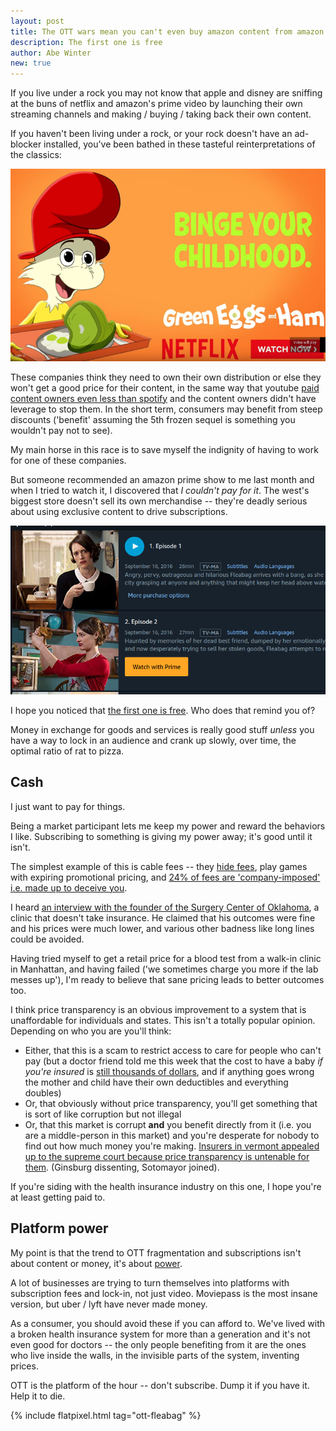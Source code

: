 ```yaml
---
layout: post
title: The OTT wars mean you can't even buy amazon content from amazon
description: The first one is free
author: Abe Winter
new: true
---
```


If you live under a rock you may not know that apple and disney are sniffing at the buns of netflix and amazon's prime video by launching their own streaming channels and making / buying / taking back their own content.

If you haven't been living under a rock, or your rock doesn't have an ad-blocker installed, you've been bathed in these tasteful reinterpretations of the classics:

![NFLX seuss ad](/assets/ott-nflx-binge.png)

These companies think they need to own their own distribution or else they won't get a good price for their content, in the same way that youtube [paid content owners even less than spotify](https://www.forbes.com/sites/emmawoollacott/2014/06/17/youtube-to-block-indie-content-within-days/) and the content owners didn't have leverage to stop them. In the short term, consumers may benefit from steep discounts ('benefit' assuming the 5th frozen sequel is something you wouldn't pay not to see).

My main horse in this race is to save myself the indignity of having to work for one of these companies.

But someone recommended an amazon prime show to me last month and when I tried to watch it, I discovered that *I couldn't pay for it*. The west's biggest store doesn't sell its own merchandise -- they're deadly serious about using exclusive content to drive subscriptions.

![watch with prime](/assets/ott-first-one-is-free.png)

I hope you noticed that [the first one is free](https://www.reddit.com/r/Showerthoughts/comments/3sq6ic/no_drug_dealer_i_have_ever_encountered_has/). Who does that remind you of?

Money in exchange for goods and services is really good stuff *unless* you have a way to lock in an audience and crank up slowly, over time, the optimal ratio of rat to pizza.

## Cash

I just want to pay for things.

Being a market participant lets me keep my power and reward the behaviors I like. Subscribing to something is giving my power away; it's good until it isn't.

The simplest example of this is cable fees -- they [hide fees](https://arstechnica.com/tech-policy/2017/08/comcast-fails-to-get-hidden-fee-class-action-suit-thrown-out-of-court/), play games with expiring promotional pricing, and [24% of fees are 'company-imposed' i.e. made up to deceive you](https://www.consumerreports.org/fees-billing/cable-company-fees-add-to-tv-bill/).

I heard [an interview with the founder of the Surgery Center of Oklahoma](https://www.econtalk.org/keith-smith-on-free-market-health-care/), a clinic that doesn't take insurance. He claimed that his outcomes were fine and his prices were much lower, and various other badness like long lines could be avoided.

Having tried myself to get a retail price for a blood test from a walk-in clinic in Manhattan, and having failed ('we sometimes charge you more if the lab messes up'), I'm ready to believe that sane pricing leads to better outcomes too.

I think price transparency is an obvious improvement to a system that is unaffordable for individuals and states. This isn't a totally popular opinion. Depending on who you are you'll think:

- Either, that this is a scam to restrict access to care for people who can't pay (but a doctor friend told me this week that the cost to have a baby *if you're insured* is [still thousands of dollars](https://www.whattoexpect.com/pregnancy/pregnancy-costs/), and if anything goes wrong the mother and child have their own deductibles and everything doubles)
- Or, that obviously without price transparency, you'll get something that is sort of like corruption but not illegal
- Or, that this market is corrupt **and** you benefit directly from it (i.e. you are a middle-person in this market) and you're desperate for nobody to find out how much money you're making. [Insurers in vermont appealed up to the supreme court because price transparency is untenable for them](https://www.healthaffairs.org/do/10.1377/hblog20160310.053837/full/). (Ginsburg dissenting, Sotomayor joined).

If you're siding with the health insurance industry on this one, I hope you're at least getting paid to.

## Platform power

My point is that the trend to OTT fragmentation and subscriptions isn't about content or money, it's about [power](https://en.wikiquote.org/wiki/Power).

A lot of businesses are trying to turn themselves into platforms with subscription fees and lock-in, not just video. Moviepass is the most insane version, but uber / lyft have never made money.

As a consumer, you should avoid these if you can afford to. We've lived with a broken health insurance system for more than a generation and it's not even good for doctors -- the only people benefiting from it are the ones who live inside the walls, in the invisible parts of the system, inventing prices.

OTT is the platform of the hour -- don't subscribe. Dump it if you have it. Help it to die.

{% include flatpixel.html tag="ott-fleabag" %}
